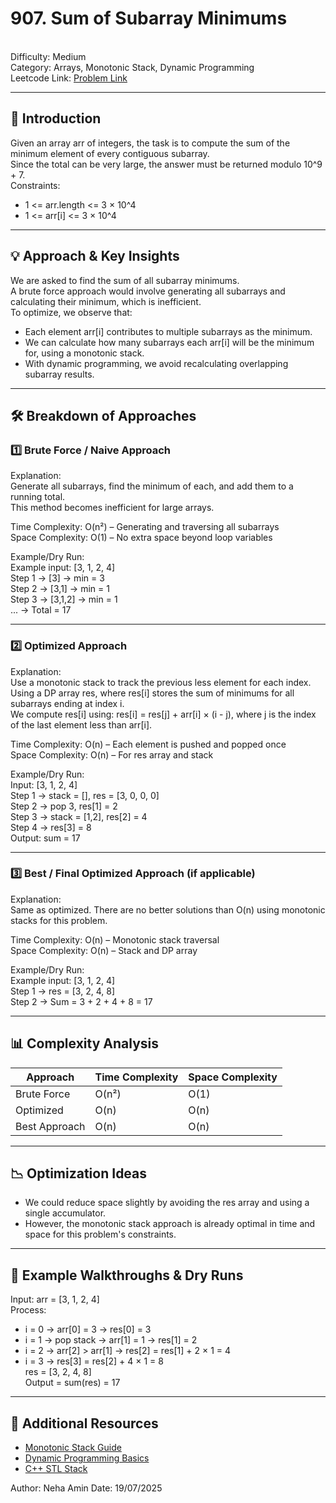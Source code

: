 # 907. Sum of Subarray Minimums  
[](https://github.com/Dijkstra-Edu/LeetCode-Solutions/blob/master/Explanation-Template.md#problem-title)  
Difficulty: Medium  
Category: Arrays, Monotonic Stack, Dynamic Programming  
Leetcode Link: [Problem Link](https://leetcode.com/problems/sum-of-subarray-minimums/)  

---

## 📝 Introduction  
Given an array arr of integers, the task is to compute the sum of the minimum element of every contiguous subarray.  
Since the total can be very large, the answer must be returned modulo 10^9 + 7.  
Constraints:
- 1 <= arr.length <= 3 × 10^4  
- 1 <= arr[i] <= 3 × 10^4  

---

## 💡 Approach & Key Insights   
We are asked to find the sum of all subarray minimums.  
A brute force approach would involve generating all subarrays and calculating their minimum, which is inefficient.  
To optimize, we observe that:
- Each element arr[i] contributes to multiple subarrays as the minimum.
- We can calculate how many subarrays each arr[i] will be the minimum for, using a monotonic stack.
- With dynamic programming, we avoid recalculating overlapping subarray results.

---

## 🛠️ Breakdown of Approaches  

### 1️⃣ Brute Force / Naive Approach  
  
Explanation:  
Generate all subarrays, find the minimum of each, and add them to a running total.  
This method becomes inefficient for large arrays.  

Time Complexity: O(n²) – Generating and traversing all subarrays  
Space Complexity: O(1) – No extra space beyond loop variables  

Example/Dry Run:  
Example input: [3, 1, 2, 4]  
Step 1 → [3] → min = 3  
Step 2 → [3,1] → min = 1  
Step 3 → [3,1,2] → min = 1  
... → Total = 17  

---

### 2️⃣ Optimized Approach  
 
Explanation:  
Use a monotonic stack to track the previous less element for each index.  
Using a DP array res, where res[i] stores the sum of minimums for all subarrays ending at index i.  
We compute res[i] using:
res[i] = res[j] + arr[i] × (i - j), where j is the index of the last element less than arr[i].

Time Complexity: O(n) – Each element is pushed and popped once  
Space Complexity: O(n) – For res array and stack  

Example/Dry Run:  
Input: [3, 1, 2, 4]  
Step 1 → stack = [], res = [3, 0, 0, 0]  
Step 2 → pop 3, res[1] = 2  
Step 3 → stack = [1,2], res[2] = 4  
Step 4 → res[3] = 8  
Output: sum = 17  

---

### 3️⃣ Best / Final Optimized Approach (if applicable)  

Explanation:  
Same as optimized. There are no better solutions than O(n) using monotonic stacks for this problem.  

Time Complexity: O(n) – Monotonic stack traversal  
Space Complexity: O(n) – Stack and DP array  

Example/Dry Run:  
Example input: [3, 1, 2, 4]  
Step 1 → res = [3, 2, 4, 8]  
Step 2 → Sum = 3 + 2 + 4 + 8 = 17  

---

## 📊 Complexity Analysis   

| Approach       | Time Complexity | Space Complexity |
|----------------|------------------|------------------|
| Brute Force    | O(n²)            | O(1)             |
| Optimized      | O(n)             | O(n)             |
| Best Approach  | O(n)             | O(n)             |

---

## 📉 Optimization Ideas  
  
- We could reduce space slightly by avoiding the res array and using a single accumulator.  
- However, the monotonic stack approach is already optimal in time and space for this problem's constraints.  

---

## 📌 Example Walkthroughs & Dry Runs  

Input: arr = [3, 1, 2, 4]  
Process:  
- i = 0 → arr[0] = 3 → res[0] = 3  
- i = 1 → pop stack → arr[1] = 1 → res[1] = 2  
- i = 2 → arr[2] > arr[1] → res[2] = res[1] + 2 × 1 = 4  
- i = 3 → res[3] = res[2] + 4 × 1 = 8  
res = [3, 2, 4, 8]  
Output = sum(res) = 17  

---

## 🔗 Additional Resources    

- [Monotonic Stack Guide](https://www.geeksforgeeks.org/dsa/introduction-to-monotonic-stack-2/)  
- [Dynamic Programming Basics](https://www.geeksforgeeks.org/dynamic-programming/)  
- [C++ STL Stack](https://cplusplus.com/reference/stack/stack/)  

Author: Neha Amin 
Date: 19/07/2025  
